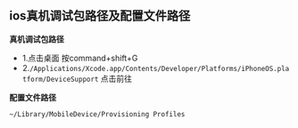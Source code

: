 ## ios真机调试包路径及配置文件路径



**真机调试包路径**
- 1.点击桌面 按command+shift+G 
- 2.`/Applications/Xcode.app/Contents/Developer/Platforms/iPhoneOS.platform/DeviceSupport` 点击前往

**配置文件路径**

`~/Library/MobileDevice/Provisioning Profiles`


